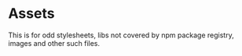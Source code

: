 # Assets

This is for odd stylesheets, libs not covered by npm package registry, images and other such files.
